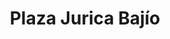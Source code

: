 ---
title: "Plaza Jurica Bajío"
url: /santiago-de-queretaro/plaza-jurica-bajio/
shop: centro comercial
---